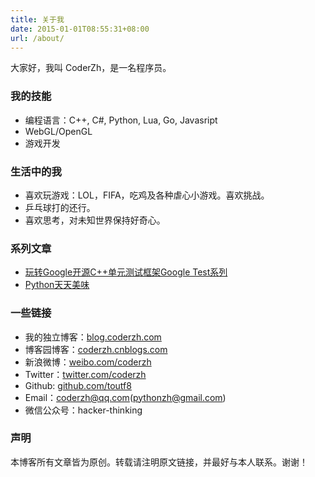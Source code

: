 ```yaml
---
title: 关于我
date: 2015-01-01T08:55:31+08:00
url: /about/
---
```



<p class="message">
大家好，我叫 CoderZh，是一名程序员。
</p>


### 我的技能

 * 编程语言：C++, C#, Python, Lua, Go, Javasript
 * WebGL/OpenGL
 * 游戏开发

### 生活中的我

 * 喜欢玩游戏：LOL，FIFA，吃鸡及各种虐心小游戏。喜欢挑战。
 * 乒乓球打的还行。
 * 喜欢思考，对未知世界保持好奇心。

### 系列文章

 * [玩转Google开源C++单元测试框架Google Test系列](http://www.cnblogs.com/coderzh/archive/2009/04/06/1426755.html)
 * [Python天天美味](http://www.cnblogs.com/coderzh/archive/2008/07/08/pythoncookbook.html)


### 一些链接

 * 我的独立博客：[blog.coderzh.com](http://blog.coderzh.com)
 * 博客园博客：[coderzh.cnblogs.com](http://coderzh.cnblogs.com)
 * 新浪微博：[weibo.com/coderzh](http://weibo.com/coderzh)
 * Twitter：[twitter.com/coderzh](https://twitter.com/coderzh)
 * Github: [github.com/toutf8](https://github.com/toutf8)
 * Email：coderzh@qq.com(pythonzh@gmail.com)
 * 微信公众号：hacker-thinking    

### 声明

本博客所有文章皆为原创。转载请注明原文链接，并最好与本人联系。谢谢！
